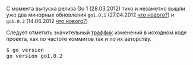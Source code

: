 С момента выпуска релиза Go 1 (28.03.2012) тихо и незаметно вышли уже два минорных обновления `go1.0.1` (27.04.2012 [что нового?](https://groups.google.com/forum/#!topic/golang-announce/2ufDgIGFFTk))  и `go1.0.2` (14.06.2012 [что нового?](https://groups.google.com/forum/#!topic/golang-announce/9-f_fnXNDzw))

Следует отметить значительный [траффик](http://code.google.com/p/go/source/list) изменений в исходном коде проекта, как по частоте коммитов так и по их авторству.

<pre>
$ go version
go version go1.0.2
</pre>